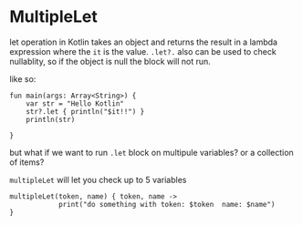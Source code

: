 # MultipleLet

let operation in Kotlin takes an object and returns the result in a lambda expression where the `it` is the 
value. `.let?.` also can be used to check nullablity, so if the object is null the block will not run.

like so:
```
fun main(args: Array<String>) {
    var str = "Hello Kotlin"
    str?.let { println("$it!!") }
    println(str)

}
```
but what if we want to run `.let` block on multipule variables? or a collection of items?

`multipleLet` will let you check up to 5 variables
```
multipleLet(token, name) { token, name ->
            print("do something with token: $token  name: $name")
}
```
